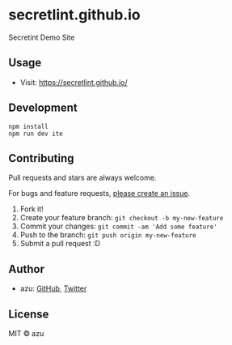 # secretlint.github.io

Secretint Demo Site

## Usage

- Visit: https://secretlint.github.io/

## Development

    npm install
    npm run dev ite

## Contributing

Pull requests and stars are always welcome.

For bugs and feature requests, [please create an issue](https://github.com/secretlint/secretlint.github.io/issues).

1. Fork it!
2. Create your feature branch: `git checkout -b my-new-feature`
3. Commit your changes: `git commit -am 'Add some feature'`
4. Push to the branch: `git push origin my-new-feature`
5. Submit a pull request :D

## Author

- azu: [GitHub](https://github.com/azu), [Twitter](https://twitter.com/azu_re)

## License

MIT © azu
